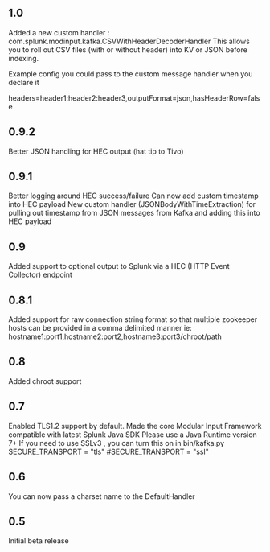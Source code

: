 1.0
---
Added a new custom handler : com.splunk.modinput.kafka.CSVWithHeaderDecoderHandler
This allows you to roll out CSV files (with or without header) into KV or JSON before indexing.

Example config you could pass to the custom message handler when you declare it

headers=header1:header2:header3,outputFormat=json,hasHeaderRow=false

0.9.2
-----
Better JSON handling for HEC output (hat tip to Tivo)

0.9.1
-----
Better logging around HEC success/failure
Can now add custom timestamp into HEC payload
New custom handler (JSONBodyWithTimeExtraction) for pulling out timestamp from JSON messages from Kafka and adding this into HEC payload

0.9
---
Added support to optional output to Splunk via a HEC (HTTP Event Collector) endpoint


0.8.1
---
Added support for raw connection string format so that multiple zookeeper hosts
can be provided in a comma delimited manner
ie: hostname1:port1,hostname2:port2,hostname3:port3/chroot/path 

0.8
---
Added chroot support

0.7
----
Enabled TLS1.2 support by default.
Made the  core Modular Input Framework compatible with latest Splunk Java SDK
Please use a Java Runtime version 7+
If you need to use SSLv3 , you can turn this on in bin/kafka.py
SECURE_TRANSPORT = "tls"
#SECURE_TRANSPORT = "ssl"

0.6
-----
You can now pass a charset name to the DefaultHandler

0.5
-----
Initial beta release

